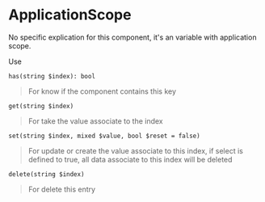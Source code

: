 # ApplicationScope

No specific explication for this component, it's an variable with application scope.

Use 

`has(string $index): bool`

> For know if the component contains this key

`get(string $index)`

> For take the value associate to the index


`set(string $index, mixed $value, bool $reset = false)`

> For update or create the value associate to this index, if select is defined to true, 
> all data associate to this index will be deleted

`delete(string $index)`

> For delete this entry  
